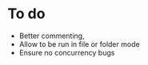 # To do

- Better commenting, 
- Allow to be run in file or folder mode
- Ensure no concurrency bugs